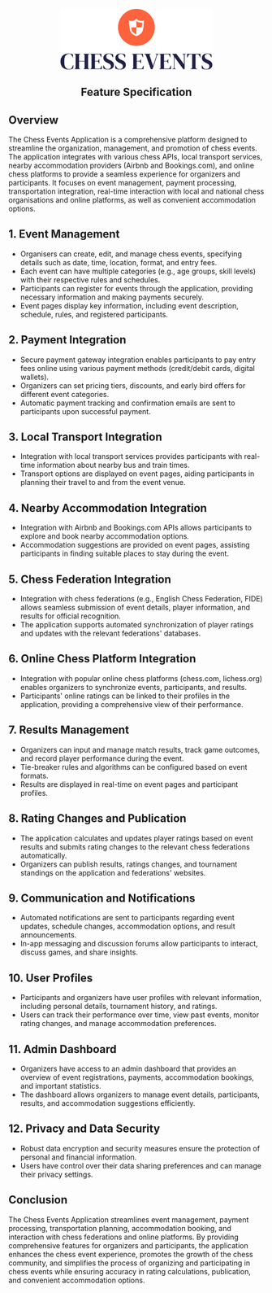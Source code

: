 <p align="center">
  <img src="assets/logo-no-background.png" width="300" />
  <h2 align="center">Feature Specification</h2>
</p>

## Overview

The Chess Events Application is a comprehensive platform designed to streamline the organization, management, and promotion of chess events. The application integrates with various chess APIs, local transport services, nearby accommodation providers (Airbnb and Bookings.com), and online chess platforms to provide a seamless experience for organizers and participants. It focuses on event management, payment processing, transportation integration, real-time interaction with local and national chess organisations and online platforms, as well as convenient accommodation options.

## 1. Event Management
- Organisers can create, edit, and manage chess events, specifying details such as date, time, location, format, and entry fees.
- Each event can have multiple categories (e.g., age groups, skill levels) with their respective rules and schedules.
- Participants can register for events through the application, providing necessary information and making payments securely.
- Event pages display key information, including event description, schedule, rules, and registered participants.

## 2. Payment Integration
- Secure payment gateway integration enables participants to pay entry fees online using various payment methods (credit/debit cards, digital wallets).
- Organizers can set pricing tiers, discounts, and early bird offers for different event categories.
- Automatic payment tracking and confirmation emails are sent to participants upon successful payment.

## 3. Local Transport Integration
- Integration with local transport services provides participants with real-time information about nearby bus and train times.
- Transport options are displayed on event pages, aiding participants in planning their travel to and from the event venue.

## 4. Nearby Accommodation Integration
- Integration with Airbnb and Bookings.com APIs allows participants to explore and book nearby accommodation options.
- Accommodation suggestions are provided on event pages, assisting participants in finding suitable places to stay during the event.

## 5. Chess Federation Integration
- Integration with chess federations (e.g., English Chess Federation, FIDE) allows seamless submission of event details, player information, and results for official recognition.
- The application supports automated synchronization of player ratings and updates with the relevant federations' databases.

## 6. Online Chess Platform Integration
- Integration with popular online chess platforms (chess.com, lichess.org) enables organizers to synchronize events, participants, and results.
- Participants' online ratings can be linked to their profiles in the application, providing a comprehensive view of their performance.

## 7. Results Management
- Organizers can input and manage match results, track game outcomes, and record player performance during the event.
- Tie-breaker rules and algorithms can be configured based on event formats.
- Results are displayed in real-time on event pages and participant profiles.

## 8. Rating Changes and Publication
- The application calculates and updates player ratings based on event results and submits rating changes to the relevant chess federations automatically.
- Organizers can publish results, ratings changes, and tournament standings on the application and federations' websites.

## 9. Communication and Notifications
- Automated notifications are sent to participants regarding event updates, schedule changes, accommodation options, and result announcements.
- In-app messaging and discussion forums allow participants to interact, discuss games, and share insights.

## 10. User Profiles
- Participants and organizers have user profiles with relevant information, including personal details, tournament history, and ratings.
- Users can track their performance over time, view past events, monitor rating changes, and manage accommodation preferences.

## 11. Admin Dashboard
- Organizers have access to an admin dashboard that provides an overview of event registrations, payments, accommodation bookings, and important statistics.
- The dashboard allows organizers to manage event details, participants, results, and accommodation suggestions efficiently.

## 12. Privacy and Data Security
- Robust data encryption and security measures ensure the protection of personal and financial information.
- Users have control over their data sharing preferences and can manage their privacy settings.

## Conclusion

The Chess Events Application streamlines event management, payment processing, transportation planning, accommodation booking, and interaction with chess federations and online platforms. By providing comprehensive features for organizers and participants, the application enhances the chess event experience, promotes the growth of the chess community, and simplifies the process of organizing and participating in chess events while ensuring accuracy in rating calculations, publication, and convenient accommodation options.
